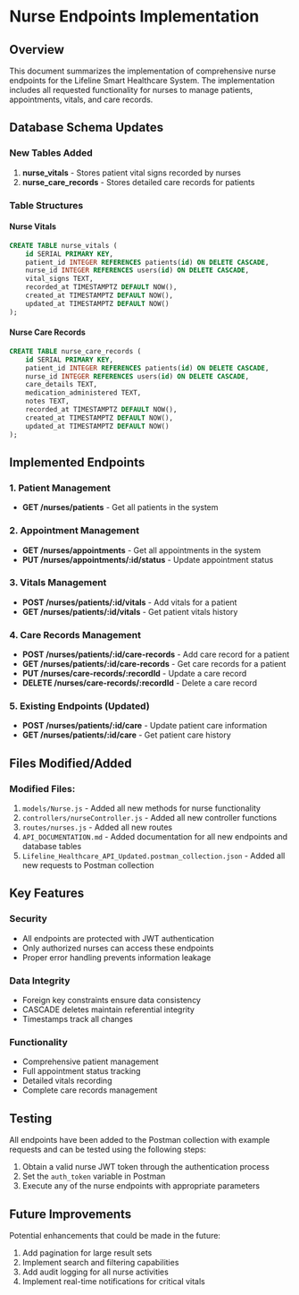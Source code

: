 # Nurse Endpoints Implementation

## Overview
This document summarizes the implementation of comprehensive nurse endpoints for the Lifeline Smart Healthcare System. The implementation includes all requested functionality for nurses to manage patients, appointments, vitals, and care records.

## Database Schema Updates

### New Tables Added
1. **nurse_vitals** - Stores patient vital signs recorded by nurses
2. **nurse_care_records** - Stores detailed care records for patients

### Table Structures

#### Nurse Vitals
```sql
CREATE TABLE nurse_vitals (
    id SERIAL PRIMARY KEY,
    patient_id INTEGER REFERENCES patients(id) ON DELETE CASCADE,
    nurse_id INTEGER REFERENCES users(id) ON DELETE CASCADE,
    vital_signs TEXT,
    recorded_at TIMESTAMPTZ DEFAULT NOW(),
    created_at TIMESTAMPTZ DEFAULT NOW(),
    updated_at TIMESTAMPTZ DEFAULT NOW()
);
```

#### Nurse Care Records
```sql
CREATE TABLE nurse_care_records (
    id SERIAL PRIMARY KEY,
    patient_id INTEGER REFERENCES patients(id) ON DELETE CASCADE,
    nurse_id INTEGER REFERENCES users(id) ON DELETE CASCADE,
    care_details TEXT,
    medication_administered TEXT,
    notes TEXT,
    recorded_at TIMESTAMPTZ DEFAULT NOW(),
    created_at TIMESTAMPTZ DEFAULT NOW(),
    updated_at TIMESTAMPTZ DEFAULT NOW()
);
```

## Implemented Endpoints

### 1. Patient Management
- **GET /nurses/patients** - Get all patients in the system

### 2. Appointment Management
- **GET /nurses/appointments** - Get all appointments in the system
- **PUT /nurses/appointments/:id/status** - Update appointment status

### 3. Vitals Management
- **POST /nurses/patients/:id/vitals** - Add vitals for a patient
- **GET /nurses/patients/:id/vitals** - Get patient vitals history

### 4. Care Records Management
- **POST /nurses/patients/:id/care-records** - Add care record for a patient
- **GET /nurses/patients/:id/care-records** - Get care records for a patient
- **PUT /nurses/care-records/:recordId** - Update a care record
- **DELETE /nurses/care-records/:recordId** - Delete a care record

### 5. Existing Endpoints (Updated)
- **POST /nurses/patients/:id/care** - Update patient care information
- **GET /nurses/patients/:id/care** - Get patient care history

## Files Modified/Added

### Modified Files:
1. `models/Nurse.js` - Added all new methods for nurse functionality
2. `controllers/nurseController.js` - Added all new controller functions
3. `routes/nurses.js` - Added all new routes
4. `API_DOCUMENTATION.md` - Added documentation for all new endpoints and database tables
5. `Lifeline_Healthcare_API_Updated.postman_collection.json` - Added all new requests to Postman collection

## Key Features

### Security
- All endpoints are protected with JWT authentication
- Only authorized nurses can access these endpoints
- Proper error handling prevents information leakage

### Data Integrity
- Foreign key constraints ensure data consistency
- CASCADE deletes maintain referential integrity
- Timestamps track all changes

### Functionality
- Comprehensive patient management
- Full appointment status tracking
- Detailed vitals recording
- Complete care records management

## Testing

All endpoints have been added to the Postman collection with example requests and can be tested using the following steps:

1. Obtain a valid nurse JWT token through the authentication process
2. Set the `auth_token` variable in Postman
3. Execute any of the nurse endpoints with appropriate parameters

## Future Improvements

Potential enhancements that could be made in the future:
1. Add pagination for large result sets
2. Implement search and filtering capabilities
3. Add audit logging for all nurse activities
4. Implement real-time notifications for critical vitals